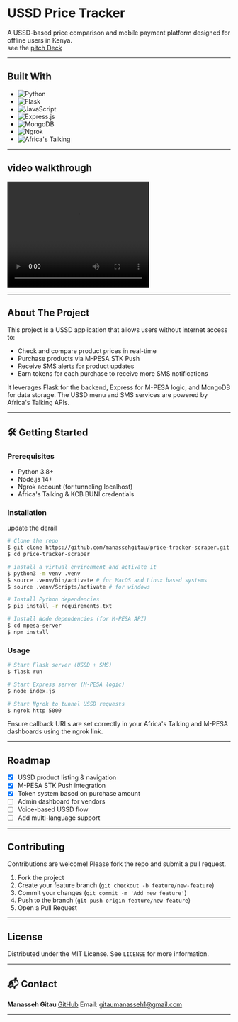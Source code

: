 # USSD Price Tracker

A USSD-based price comparison and mobile payment platform designed for offline users in Kenya. <br />
see the [pitch Deck](./pitch-deck.md)

---

## Built With

* ![Python](https://img.shields.io/badge/Python-3670A0?style=for-the-badge\&logo=python\&logoColor=ffdd54)
* ![Flask](https://img.shields.io/badge/Flask-000000?style=for-the-badge\&logo=flask\&logoColor=white) 
* ![JavaScript](https://img.shields.io/badge/JavaScript-F7DF1E?style=for-the-badge\&logo=javascript\&logoColor=black) 
* ![Express.js](https://img.shields.io/badge/Express.js-404D59?style=for-the-badge) 
* ![MongoDB](https://img.shields.io/badge/MongoDB-4EA94B?style=for-the-badge\&logo=mongodb\&logoColor=white) 
* ![Ngrok](https://img.shields.io/badge/ngrok-black?style=for-the-badge\&logo=ngrok\&logoColor=white) 
* ![Africa's Talking](https://img.shields.io/badge/Africa's%20Talking-F57C00?style=for-the-badge\&logo=android\&logoColor=white) 

---

## video walkthrough
<video width="320" height="240" controls>
  <source src="./img/pirceTracker.mp4" type="video/mp4">
</video>

---

## About The Project

This project is a USSD application that allows users without internet access to:

* Check and compare product prices in real-time
* Purchase products via M-PESA STK Push
* Receive SMS alerts for product updates
* Earn tokens for each purchase to receive more SMS notifications

It leverages Flask for the backend, Express for M-PESA logic, and MongoDB for data storage. The USSD menu and SMS services are powered by Africa's Talking APIs.

---

## 🛠 Getting Started

### Prerequisites

* Python 3.8+
* Node.js 14+
* Ngrok account (for tunneling localhost)
* Africa's Talking & KCB BUNI credentials

### Installation
update the derail
```bash
# Clone the repo
$ git clone https://github.com/manassehgitau/price-tracker-scraper.git
$ cd price-tracker-scraper

# install a virtual environment and activate it
$ python3 -m venv .venv
$ source .venv/bin/activate # for MacOS and Linux based systems 
$ source .venv/Scripts/activate # for windows

# Install Python dependencies
$ pip install -r requirements.txt

# Install Node dependencies (for M-PESA API)
$ cd mpesa-server
$ npm install
```

### Usage

```bash
# Start Flask server (USSD + SMS)
$ flask run

# Start Express server (M-PESA logic)
$ node index.js

# Start Ngrok to tunnel USSD requests
$ ngrok http 5000
```

Ensure callback URLs are set correctly in your Africa's Talking and M-PESA dashboards using the ngrok link.

---

## Roadmap

* [x] USSD product listing & navigation
* [x] M-PESA STK Push integration
* [x] Token system based on purchase amount
* [ ] Admin dashboard for vendors
* [ ] Voice-based USSD flow
* [ ] Add multi-language support

---

## Contributing

Contributions are welcome! Please fork the repo and submit a pull request.

1. Fork the project
2. Create your feature branch (`git checkout -b feature/new-feature`)
3. Commit your changes (`git commit -m 'Add new feature'`)
4. Push to the branch (`git push origin feature/new-feature`)
5. Open a Pull Request

---

## License

Distributed under the MIT License. See `LICENSE` for more information.

---

## 📬 Contact

**Manasseh Gitau**
[GitHub](https://github.com/manassehgitau)
Email: [gitaumanasseh1@gmail.com](mailto:gitaumanasseh1@gmail.com) 

---
